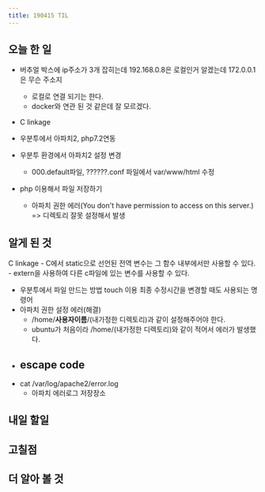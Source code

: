```yaml
---
title: 190415 TIL
---
```

## 오늘 한 일

- 버추얼 박스에 ip주소가 3개 잡히는데 192.168.0.8은 로컬인거 알겠는데 172.0.0.1은 무슨 주소지
    - 로컬로 연결 되기는 한다.
    - docker와 연관 된 것 같은데 잘 모르겠다.
- C linkage
- 우분투에서 아파치2, php7.2연동
- 우분투 환경에서 아파치2 설정 변경
    - 000.default파일, ??????.conf 파일에서 var/www/html 수정

- php 이용해서 파일 저장하기
    - 아파치 권한 에러(You don't have permission to access on this server.) => 디렉토리 잘못 설정해서 발생

## 알게 된 것

C linkage
    - C에서 static으로 선언된 전역 변수는 그 함수 내부에서만 사용할 수 있다.
    - extern을 사용하여 다른 c파일에 있는 변수를 사용할 수 있다.
- 우분투에서 파일 만드는 방법 touch 이용 최종 수정시간을 변경할 때도 사용되는 명령어
- 아파치 권한 설정 에러(해결)
    - /home/**사용자이름**/(내가정한 디렉토리)과 같이 설정해주어야 한다. 
    - ubuntu가 처음이라 /home/(내가정한 디렉토리)와 같이 적어서 에러가 발생했다.
- escape code
    -
- cat /var/log/apache2/error.log
    - 아파치 에러로그 저장장소

## 내일 할일


## 고칠점

## 더 알아 볼 것